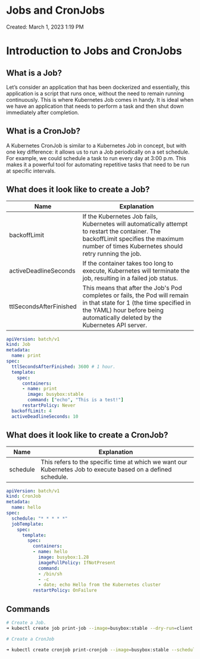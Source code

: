 # Jobs and CronJobs

Created: March 1, 2023 1:19 PM

# Introduction to Jobs and CronJobs

## What is a Job?

Let’s consider an application that has been dockerized and essentially, this application is a script that runs once, without the need to remain running continuously. This is where Kubernetes Job comes in handy. It is ideal when we have an application that needs to perform a task and then shut down immediately after completion.

## What is a CronJob?

A Kubernetes CronJob is similar to a Kubernetes Job in concept, but with one key difference: it allows us to run a Job periodically on a set schedule. For example, we could schedule a task to run every day at 3:00 p.m. This makes it a powerful tool for automating repetitive tasks that need to be run at specific intervals.

## What does it look like to create a Job?

| Name | Explanation |
| --- | --- |
| backoffLimit | If the Kubernetes Job fails, Kubernetes will automatically attempt to restart the container. The backoffLimit specifies the maximum number of times Kubernetes should retry running the job. |
| activeDeadlineSeconds | If the container takes too long to execute, Kubernetes will terminate the job, resulting in a failed job status. |
| ttlSecondsAfterFinished | This means that after the Job's Pod completes or fails, the Pod will remain in that state for 1 (the time specified in the YAML) hour before being automatically deleted by the Kubernetes API server. |

```yaml
apiVersion: batch/v1
kind: Job
metadata:
  name: print
spec:
  ttlSecondsAfterFinished: 3600 # 1 hour.
  template:
    spec:
      containers:
      - name: print
        image: busybox:stable
        command: ["echo", "This is a test!"]
      restartPolicy: Never
  backoffLimit: 4
  activeDeadlineSeconds: 10
```

## What does it look like to create a CronJob?

| Name | Explanation |
| --- | --- |
| schedule | This refers to the specific time at which we want our Kubernetes Job to execute based on a defined schedule. |

```yaml
apiVersion: batch/v1
kind: CronJob
metadata:
  name: hello
spec:
  schedule: "* * * * *"
  jobTemplate:
    spec:
      template:
        spec:
          containers:
          - name: hello
            image: busybox:1.28
            imagePullPolicy: IfNotPresent
            command:
            - /bin/sh
            - -c
            - date; echo Hello from the Kubernetes cluster
          restartPolicy: OnFailure
```

## Commands

```bash
# Create a Job.
➜ kubectl create job print-job --image=busybox:stable --dry-run=client -o yaml > print-job.yaml

# Create a CronJob

➜ kubectl create cronjob print-cronjob --image=busybox:stable --schedule="*/1 * * * *"  --dry-run=client -o yaml > print-cronjob.yaml
```